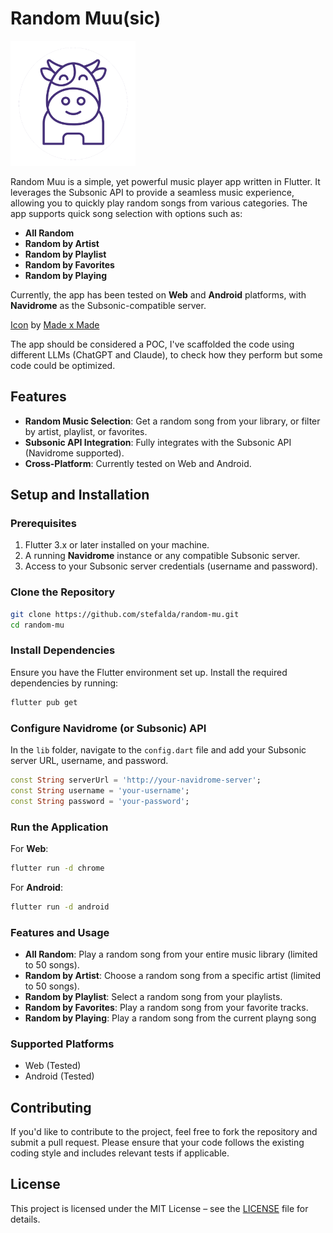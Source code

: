 # Random Muu(sic)

<img src="./assets/icon_round.png" alt="App Icon" width="200" height="200">

Random Muu is a simple, yet powerful music player app written in Flutter. It
leverages the Subsonic API to provide a seamless music experience, allowing you
to quickly play random songs from various categories. The app supports quick
song selection with options such as:

- **All Random**
- **Random by Artist**
- **Random by Playlist**
- **Random by Favorites**
- **Random by Playing**

Currently, the app has been tested on **Web** and **Android** platforms, with
**Navidrome** as the Subsonic-compatible server.

[Icon](https://thenounproject.com/icon/cow-7450755/) by
[Made x Made](https://thenounproject.com/creator/christian933/)

The app should be considered a POC, I've scaffolded the code using different
LLMs (ChatGPT and Claude), to check how they perform but some code could be
optimized.

## Features

- **Random Music Selection**: Get a random song from your library, or filter by
  artist, playlist, or favorites.
- **Subsonic API Integration**: Fully integrates with the Subsonic API
  (Navidrome supported).
- **Cross-Platform**: Currently tested on Web and Android.

## Setup and Installation

### Prerequisites

1. Flutter 3.x or later installed on your machine.
2. A running **Navidrome** instance or any compatible Subsonic server.
3. Access to your Subsonic server credentials (username and password).

### Clone the Repository

```bash
git clone https://github.com/stefalda/random-mu.git
cd random-mu
```

### Install Dependencies

Ensure you have the Flutter environment set up. Install the required
dependencies by running:

```bash
flutter pub get
```

### Configure Navidrome (or Subsonic) API

In the `lib` folder, navigate to the `config.dart` file and add your Subsonic
server URL, username, and password.

```dart
const String serverUrl = 'http://your-navidrome-server';
const String username = 'your-username';
const String password = 'your-password';
```

### Run the Application

For **Web**:

```bash
flutter run -d chrome
```

For **Android**:

```bash
flutter run -d android
```

### Features and Usage

- **All Random**: Play a random song from your entire music library (limited to
  50 songs).
- **Random by Artist**: Choose a random song from a specific artist (limited to
  50 songs).
- **Random by Playlist**: Select a random song from your playlists.
- **Random by Favorites**: Play a random song from your favorite tracks.
- **Random by Playing**: Play a random song from the current playng song

### Supported Platforms

- Web (Tested)
- Android (Tested)

## Contributing

If you'd like to contribute to the project, feel free to fork the repository and
submit a pull request. Please ensure that your code follows the existing coding
style and includes relevant tests if applicable.

## License

This project is licensed under the MIT License – see the [LICENSE](LICENSE) file
for details.
